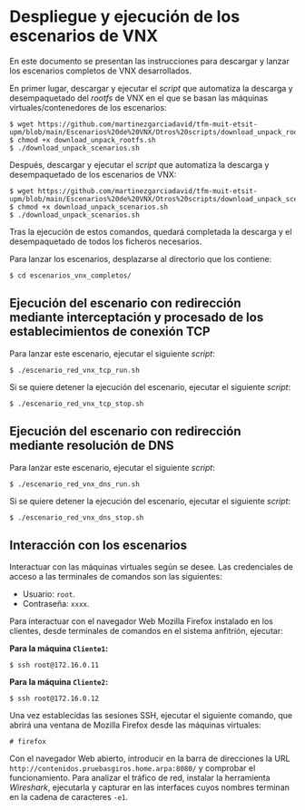 # Despliegue y ejecución de los escenarios de VNX

En este documento se presentan las instrucciones para descargar y lanzar los escenarios completos de VNX desarrollados.

En primer lugar, descargar y ejecutar el _script_ que automatiza la descarga y desempaquetado del _rootfs_ de VNX en el que se basan las máquinas virtuales/contenedores
de los escenarios:

```
$ wget https://github.com/martinezgarciadavid/tfm-muit-etsit-upm/blob/main/Escenarios%20de%20VNX/Otros%20scripts/download_unpack_rootfs.sh
$ chmod +x download_unpack_rootfs.sh
$ ./download_unpack_scenarios.sh
```

Después, descargar y ejecutar el _script_ que automatiza la descarga y desempaquetado de los escenarios de VNX:

```
$ wget https://github.com/martinezgarciadavid/tfm-muit-etsit-upm/blob/main/Escenarios%20de%20VNX/Otros%20scripts/download_unpack_scenarios.sh
$ chmod +x download_unpack_scenarios.sh
$ ./download_unpack_scenarios.sh
```

Tras la ejecución de estos comandos, quedará completada la descarga y el desempaquetado de todos los ficheros necesarios.

Para lanzar los escenarios, desplazarse al directorio que los contiene:

```
$ cd escenarios_vnx_completos/
```

## Ejecución del escenario con redirección mediante interceptación y procesado de los establecimientos de conexión TCP

Para lanzar este escenario, ejecutar el siguiente _script_:

```
$ ./escenario_red_vnx_tcp_run.sh
```

Si se quiere detener la ejecución del escenario, ejecutar el siguiente _script_:

```
$ ./escenario_red_vnx_tcp_stop.sh
```

## Ejecución del escenario con redirección mediante resolución de DNS

Para lanzar este escenario, ejecutar el siguiente _script_:

```
$ ./escenario_red_vnx_dns_run.sh
```

Si se quiere detener la ejecución del escenario, ejecutar el siguiente _script_:

```
$ ./escenario_red_vnx_dns_stop.sh
```

## Interacción con los escenarios

Interactuar con las máquinas virtuales según se desee. Las credenciales de acceso a las terminales de comandos son las siguientes:
- Usuario: `root`.
- Contraseña: `xxxx`.

Para interactuar con el navegador Web Mozilla Firefox instalado en los clientes, desde terminales de comandos en el sistema anfitrión, ejecutar:

**Para la máquina `Cliente1`:**
```
$ ssh root@172.16.0.11
```

**Para la máquina `Cliente2`:**
```
$ ssh root@172.16.0.12
```

Una vez establecidas las sesiones SSH, ejecutar el siguiente comando, que abrirá una ventana de Mozilla Firefox desde las máquinas virtuales:

```
# firefox
```

Con el navegador Web abierto, introducir en la barra de direcciones la URL `http://contenidos.pruebasgiros.home.arpa:8080/` y comprobar el funcionamiento.
Para analizar el tráfico de red, instalar la herramienta _Wireshark_, ejecutarla y capturar en las interfaces cuyos nombres terminan en la cadena de caracteres `-e1`.

